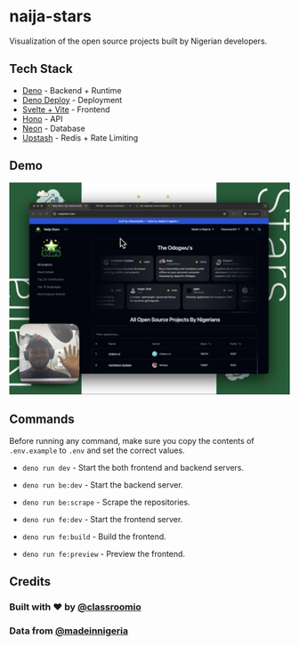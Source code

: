 # naija-stars

Visualization of the open source projects built by Nigerian developers.

## Tech Stack

- [Deno](https://deno.com/) - Backend + Runtime
- [Deno Deploy](https://deno.com/deploy) - Deployment
- [Svelte + Vite](https://svelte.dev/) - Frontend
- [Hono](https://hono.dev/) - API
- [Neon](https://neon.tech/) - Database
- [Upstash](https://upstash.com/) - Redis + Rate Limiting

## Demo

[![Demo Video](/src/lib/assets/demo-thumbnail.png)](https://youtu.be/_xsIeTr7ack)

## Commands

Before running any command, make sure you copy the contents of `.env.example` to `.env` and set the correct values.

- `deno run dev` - Start the both frontend and backend servers.

- `deno run be:dev` - Start the backend server.
- `deno run be:scrape` - Scrape the repositories.

- `deno run fe:dev` - Start the frontend server.
- `deno run fe:build` - Build the frontend.
- `deno run fe:preview` - Preview the frontend.

## Credits

### Built with ❤️ by [@classroomio](https://github.com/classroomio)

### Data from [@madeinnigeria](https://github.com/acekyd/made-in-nigeria)
